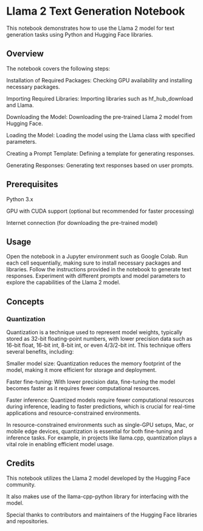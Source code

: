 # Llama 2 Text Generation Notebook
This notebook demonstrates how to use the Llama 2 model for text generation tasks using Python and Hugging Face libraries.

## Overview
The notebook covers the following steps:

Installation of Required Packages: Checking GPU availability and installing necessary packages.

Importing Required Libraries: Importing libraries such as hf_hub_download and Llama.

Downloading the Model: Downloading the pre-trained Llama 2 model from Hugging Face.

Loading the Model: Loading the model using the Llama class with specified parameters.

Creating a Prompt Template: Defining a template for generating responses.

Generating Responses: Generating text responses based on user prompts.

## Prerequisites
Python 3.x

GPU with CUDA support (optional but recommended for faster processing)

Internet connection (for downloading the pre-trained model)

## Usage
Open the notebook in a Jupyter environment such as Google Colab.
Run each cell sequentially, making sure to install necessary packages and libraries.
Follow the instructions provided in the notebook to generate text responses.
Experiment with different prompts and model parameters to explore the capabilities of the Llama 2 model.

## Concepts
### Quantization
Quantization is a technique used to represent model weights, typically stored as 32-bit floating-point numbers, with lower precision data such as 16-bit float, 16-bit int, 8-bit int, or even 4/3/2-bit int. This technique offers several benefits, including:

Smaller model size: Quantization reduces the memory footprint of the model, making it more efficient for storage and deployment.

Faster fine-tuning: With lower precision data, fine-tuning the model becomes faster as it requires fewer computational resources.

Faster inference: Quantized models require fewer computational resources during inference, leading to faster predictions, which is crucial for real-time applications and resource-constrained environments.

In resource-constrained environments such as single-GPU setups, Mac, or mobile edge devices, quantization is essential for both fine-tuning and inference tasks. For example, in projects like llama.cpp, quantization plays a vital role in enabling efficient model usage.


## Credits
This notebook utilizes the Llama 2 model developed by the Hugging Face community.

It also makes use of the llama-cpp-python library for interfacing with the model.

Special thanks to contributors and maintainers of the Hugging Face libraries and repositories.
